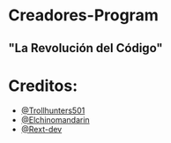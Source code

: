 # Creadores-Program
## "La Revolución del Código"


# Creditos:
- [@Trollhunters501](https://github.com/Trollhunters501)
- [@Elchinomandarin](https://github.com/elchinomandaron)
- [@Rext-dev](https://github.com/Rext-dev)
<!---
Creadores-Program/Creadores-Program 
--->
